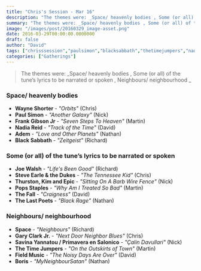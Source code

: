 ```yaml
---
title: "Chris's Session - Mar 16"
description: "The themes were: _Space/ heavenly bodies , Some (or all) of the tune’s lyrics to be narrated or spoken , Neighbours/ neighbourhood _"
summary: "The themes were: _Space/ heavenly bodies , Some (or all) of the tune’s lyrics to be narrated or spoken , Neighbours/ neighbourhood _"
image: "/images/post/20160329_image-asset.png"
date: 2016-03-29T00:00:00.0000000
draft: false
author: "David"
tags: ["chrisssession","paulsimon","blacksabbath","thetimejumpers","nadiareid","steveearle","garyclarkjr","thefall","fieldmusic","wayneshorter","boris","adem","space","joewalsh","kimgordon","popsstaples","thelastpoets","frankgibsonjr","thurstonmoore","savinayannatou","primaveraensalonico"]
categories: ["Gatherings"]
---
```

> The themes were: _Space/ heavenly bodies , Some (or all) of the tune’s lyrics to be narrated or spoken , Neighbours/ neighbourhood _
### Space/ heavenly bodies 
- **Wayne Shorter** - _"Orbits"_ (Chris)
- **Paul Simon** - _"Another Galaxy"_ (Nick)
- **Frank Gibson Jr** - _"Seven Steps To Heaven"_ (Martin)
- **Nadia Reid** - _"Track of the Time"_ (David)
- **Adem** - _"Love and Other Planets"_ (Nathan)
- **Black Sabbath** - _"Zeitgeist"_ (Richard)
### Some (or all) of the tune’s lyrics to be narrated or spoken 
- **Joe Walsh** - _"Life's Been Good"_ (Richard)
- **Steve Earle & the Dukes** - _"The Tennessee Kid"_ (Chris)
- **Thurston, Kim and Epic** - _"Sitting On A Barb Wire Fence"_ (Nick)
- **Pops Staples** - _"Why Am I Treated So Bad"_ (Martin)
- **The Fall** - _"Craigness"_ (David)
- **The Last Poets** - _"Black Rage"_ (Nathan)
### Neighbours/ neighbourhood 
- **Space** - _"Neighbours"_ (Richard)
- **Gary Clark Jr.** - _"Next Door Neighbor Blues"_ (Chris)
- **Savina Yannatou / Primavera en Salonico** - _"Çalin Davullari"_ (Nick)
- **The Time Jumpers** - _"On the Outskirts of Town"_ (Martin)
- **Field Music** - _"The Noisy Days Are Over"_ (David)
- **Boris** - _"MyNeighbourSatan"_ (Nathan)
